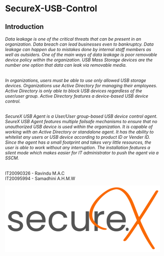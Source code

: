 # SecureX-USB-Control

## Introduction

###### Data leakage is one of the critical threats that can be present in an organization. Data breach can lead businesses even to bankruptcy. Data leakage can happen due to mistakes done by internal staff members as well as outsiders. One of the main ways of data leakage is poor removable device policy within the organization. USB Mass Storage devices are the number one option that data can leak via removable media.

###### In organizations, users must be able to use only allowed USB storage devices. Organizations use Active Directory for managing their employees. Active Directory is only able to block USB devices regardless of the user/user group. Active Directory features a device-based USB device control. 

###### SecureX USB Agent is a User/User group-based USB device control agent. SeureX USB Agent features multiple failsafe mechanisms to ensure that no unauthorized USB device is used within the organization. It is capable of working with an Active Directory or standalone agent. It has the ability to whitelist any users or USB device according to product ID or Vender ID. Since the agent has a small footprint and takes very little resources, the user is able to work without any interruption. The installation features a silent mode which makes easier for IT administrator to push the agent via a SSCM.



IT20090326 - Ravindu M.A.C <br>
IT20095994 - Samadhini A.H.M.W



![This is an image](/Assets/SecureX%20logo.png)
